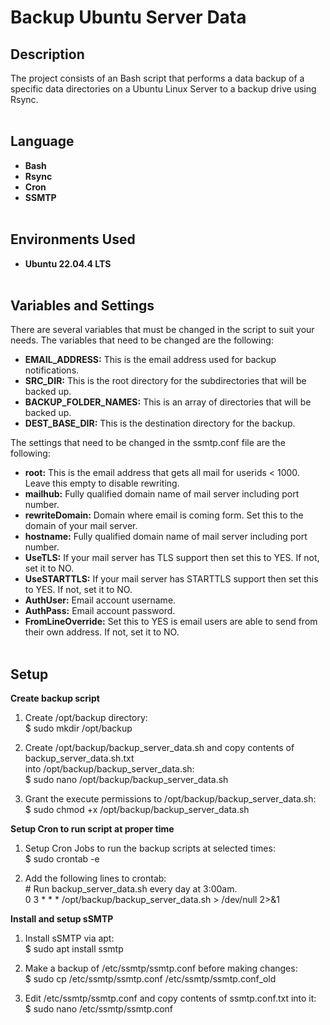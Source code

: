 <h1>Backup Ubuntu Server Data</h1>


<h2>Description</h2>
The project consists of an Bash script that performs a data backup of a specific data directories on a Ubuntu Linux Server to a backup drive using Rsync.<br/><br/>

<h2>Language</h2>

- <b>Bash</b>
- <b>Rsync</b>
- <b>Cron</b>
- <b>SSMTP</b><br/><br/>

<h2>Environments Used </h2>

- <b>Ubuntu 22.04.4 LTS</b><br/><br/>

<h2>Variables and Settings</h2>

There are several variables that must be changed in the script to suit your needs. The variables that need to be changed are the following:<br/>

- <b>EMAIL_ADDRESS:</b> This is the email address used for backup notifications.<br/>
- <b>SRC_DIR:</b> This is the root directory for the subdirectories that will be backed up.<br/>
- <b>BACKUP_FOLDER_NAMES:</b> This is an array of directories that will be backed up.<br/>
- <b>DEST_BASE_DIR:</b> This is the destination directory for the backup.<br/>

The settings that need to be changed in the ssmtp.conf file are the following:<br/>

- <b>root:</b> This is the email address that gets all mail for userids < 1000. Leave this empty to disable rewriting.<br/>
- <b>mailhub:</b> Fully qualified domain name of mail server including port number.<br/>
- <b>rewriteDomain:</b> Domain where email is coming form. Set this to the domain of your mail server.<br/>
- <b>hostname:</b> Fully qualified domain name of mail server including port number.<br/>
- <b>UseTLS:</b> If your mail server has TLS support then set this to YES. If not, set it to NO.<br/>
- <b>UseSTARTTLS:</b> If your mail server has STARTTLS support then set this to YES. If not, set it to NO.<br/>
- <b>AuthUser:</b> Email account username.<br/>
- <b>AuthPass:</b> Email account password.<br/>
- <b>FromLineOverride:</b> Set this to YES is email users are able to send from their own address. If not, set it to NO.<br/><br/>

<h2>Setup</h2>

<b>Create backup script</b></br>

  1. Create /opt/backup directory:</br>
     $ sudo mkdir /opt/backup

  2. Create /opt/backup/backup_server_data.sh and copy contents of backup_server_data.sh.txt</br>
    into /opt/backup/backup_server_data.sh:</br>
     $ sudo nano /opt/backup/backup_server_data.sh

  3. Grant the execute permissions to /opt/backup/backup_server_data.sh:</br>
     $ sudo chmod +x /opt/backup/backup_server_data.sh</br>

<b>Setup Cron to run script at proper time</b></br>     

  1. Setup Cron Jobs to run the backup scripts at selected times:</br>
     $ sudo crontab -e

  2. Add the following lines to crontab:</br>
   <span>#</span> Run backup_server_data.sh every day at 3:00am.</br>
   0 3 * * * /opt/backup/backup_server_data.sh > /dev/null 2>&1</br>

  <b>Install and setup sSMTP</b></br>

  1. Install sSMTP via apt:</br>
     $ sudo apt install ssmtp

  3. Make a backup of /etc/ssmtp/ssmtp.conf before making changes:</br>
     $ sudo cp /etc/ssmtp/ssmtp.conf /etc/ssmtp/ssmtp.conf_old

  4. Edit /etc/ssmtp/ssmtp.conf and copy contents of ssmtp.conf.txt into it:</br>
     $ sudo nano /etc/ssmtp/ssmtp.conf
</br>
</br>
<!--
 ```diff
- text in red
+ text in green
! text in orange
# text in gray
@@ text in purple (and bold)@@
```
--!>
